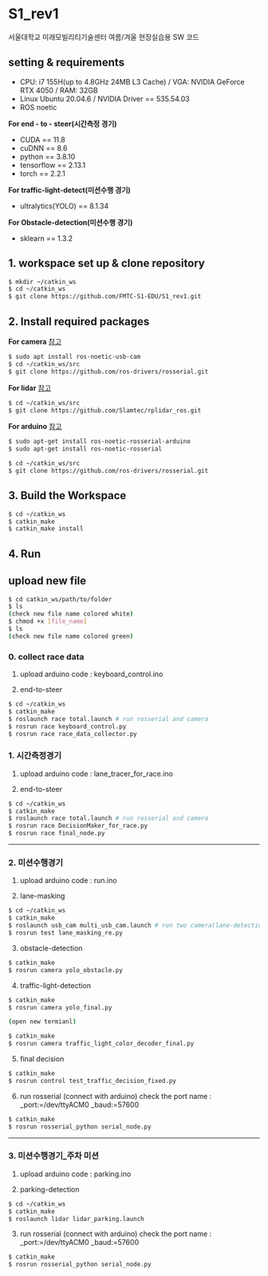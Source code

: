 # S1_rev1
서울대학교 미래모빌리티기술센터 여름/겨울 현장실습용 SW 코드

## setting & requirements

- CPU: i7 155H(up to 4.8GHz 24MB L3 Cache) / VGA: NVIDIA GeForce RTX 4050 / RAM: 32GB
- Linux Ubuntu 20.04.6 / NVIDIA Driver == 535.54.03
- ROS noetic

**For end - to - steer(시간측정 경기)**
- CUDA == 11.8
- cuDNN == 8.6
- python == 3.8.10
- tensorflow == 2.13.1
- torch == 2.2.1

**For traffic-light-detect(미션수행 경기)**
- ultralytics(YOLO) == 8.1.34

**For Obstacle-detection(미션수행 경기)**
- sklearn == 1.3.2

## 1. workspace set up & clone repository

```bash
$ mkdir ~/catkin_ws
$ cd ~/catkin_ws
$ git clone https://github.com/FMTC-S1-EDU/S1_rev1.git
```

## 2. Install required packages

**For camera** [참고](https://wiki.ros.org/usb_cam)
```bash
$ sudo apt install ros-noetic-usb-cam
$ cd ~/catkin_ws/src
$ git clone https://github.com/ros-drivers/rosserial.git
```
**For lidar** [참고](https://github.com/Slamtec/rplidar_ros)
```bash
$ cd ~/catkin_ws/src
$ git clone https://github.com/Slamtec/rplidar_ros.git
```
**For arduino** [참고](https://wiki.ros.org/rosserial)
```bash
$ sudo apt-get install ros-noetic-rosserial-arduino
$ sudo apt-get install ros-noetic-rosserial

$ cd ~/catkin_ws/src
$ git clone https://github.com/ros-drivers/rosserial.git
```

## 3. Build the Workspace

```bash
$ cd ~/catkin_ws
$ catkin_make
$ catkin_make install
```
  
## 4. Run 
## upload new file
```bash
$ cd catkin_ws/path/to/folder
$ ls
(check new file name colored white)
$ chmod +x [file_name]
$ ls
(check new file name colored green)
```

### 0. collect race data
1. upload arduino code
: keyboard_control.ino

2. end-to-steer
```bash
$ cd ~/catkin_ws
$ catkin_make
$ roslaunch race total.launch # run rosserial and camera
$ rosrun race keyboard_control.py
$ rosrun race race_data_collector.py
```

### 1. 시간측정경기

1. upload arduino code
: lane_tracer_for_race.ino

2. end-to-steer
```bash
$ cd ~/catkin_ws
$ catkin_make
$ roslaunch race total.launch # run rosserial and camera
$ rosrun race DecisionMaker_for_race.py
$ rosrun race final_node.py
```
---------------------------------------------
### 2. 미션수행경기

1. upload arduino code
: run.ino

2. lane-masking
```bash
$ cd ~/catkin_ws
$ catkin_make
$ roslaunch usb_cam multi_usb_cam.launch # run two camera(lane-detection and traffic-light-detection)
$ rosrun test lane_masking_re.py
```

3. obstacle-detection
```bash
$ catkin_make
$ rosrun camera yolo_obstacle.py
```

4. traffic-light-detection
```bash
$ catkin_make
$ rosrun camera yolo_final.py

(open new termianl)

$ catkin_make
$ rosrun camera traffic_light_color_decoder_final.py
```

5. final decision
```bash
$ catkin_make
$ rosrun control test_traffic_decision_fixed.py
```

6. run rosserial (connect with arduino)
check the port name : _port:=/dev/ttyACM0 _baud:=57600
```bash
$ catkin_make
$ rosrun rosserial_python serial_node.py
```

---------------------------------------------
### 3. 미션수행경기_주차 미션

1. upload arduino code
: parking.ino

2. parking-detection
```bash
$ cd ~/catkin_ws
$ catkin_make
$ roslaunch lidar lidar_parking.launch
```

3. run rosserial (connect with arduino)
check the port name : _port:=/dev/ttyACM0 _baud:=57600
```bash
$ catkin_make
$ rosrun rosserial_python serial_node.py
```
